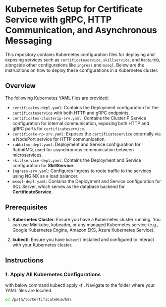 # Kubernetes Setup for Certificate Service with gRPC, HTTP Communication, and Asynchronous Messaging

This repository contains Kubernetes configuration files for deploying and exposing services such as `certificateservice`, `skillservice`, and `RabbitMQ`, alongside other configurations like `ingress` and `mssql`. Below are the instructions on how to deploy these configurations in a Kubernetes cluster.

## Overview

The following Kubernetes YAML files are provided:

- `certificates-depl.yaml`: Contains the Deployment configuration for the `certificateservice` with both HTTP and gRPC endpoints.
- `certificates-clusterip-srv.yaml`: Contains the ClusterIP Service configuration for internal communication, exposing both HTTP and gRPC ports for `certificateservice`.
- `certificate-np-srv.yaml`: Exposes the `certificateservice` externally via a NodePort service for HTTP communication.
- `rabbitmq-depl.yaml`: Deployment and Service configuration for RabbitMQ, used for asynchronous communication between microservices.
- `skillservice-depl.yaml`: Contains the Deployment and Service configuration for **SkillService**.
- `ingress-srv.yaml`: Configures Ingress to route traffic to the services using NGINX as a load balancer.
- `mssql-depl.yaml`: Contains the Deployment and Service configuration for SQL Server, which serves as the database backend for **CertificateService**.

## Prerequisites

1. **Kubernetes Cluster**: Ensure you have a Kubernetes cluster running. You can use Minikube, kubeadm, or any managed Kubernetes service (e.g., Google Kubernetes Engine, Amazon EKS, Azure Kubernetes Service).

2. **kubectl**: Ensure you have `kubectl` installed and configured to interact with your Kubernetes cluster.

## Instructions

### 1. Apply All Kubernetes Configurations
with below command 
kubectl apply -f .
Navigate to the folder where your YAML files are located.

```bash
cd /path/to/CertificateHub/k8s
